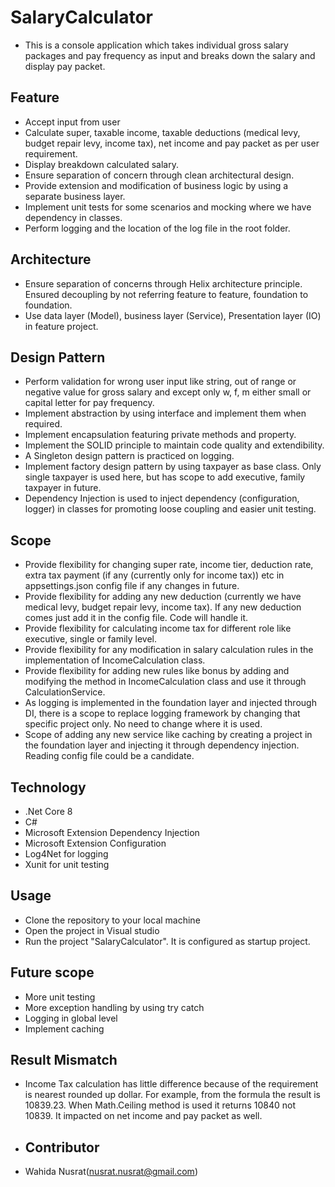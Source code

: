 # SalaryCalculator
* This is a console application which takes individual gross salary packages and pay frequency as input and breaks down the salary and display pay packet.
  
## Feature
* Accept input from user 
* Calculate super, taxable income, taxable deductions (medical levy, budget repair levy, income tax), net income and pay packet as per user requirement.
* Display breakdown calculated salary.
* Ensure separation of concern through clean architectural design.
* Provide extension and modification of business logic by using a separate business layer.
* Implement unit tests for some scenarios and mocking where we have dependency in classes. 
* Perform logging and the location of the log file in the root folder.

## Architecture
* Ensure separation of concerns through Helix architecture principle. Ensured decoupling by not referring feature to feature, foundation to foundation.
* Use data layer (Model), business layer (Service), Presentation layer (IO) in feature project.
  
## Design Pattern
* Perform validation for wrong user input like string, out of range or negative value for gross salary and except only w, f, m either small or capital letter for pay frequency.
* Implement abstraction by using interface and implement them when required.
* Implement encapsulation featuring private methods and property.
* Implement the SOLID principle to maintain code quality and extendibility. 
* A Singleton design pattern is practiced on logging.
* Implement factory design pattern by using taxpayer as base class. Only single taxpayer is used here, but has scope to add executive, family taxpayer in future.
* Dependency Injection is used to inject dependency (configuration, logger) in classes for promoting loose coupling and easier unit testing. 
  
## Scope
* Provide flexibility for changing super rate, income tier, deduction rate, extra tax payment (if any (currently only for income tax)) etc in appsettings.json config file if any changes in future.
* Provide flexibility for adding any new deduction (currently we have medical levy, budget repair levy, income tax). If any new deduction comes just add it in the config file. Code will handle it.
* Provide flexibility for calculating income tax for different role like executive, single or family level.
* Provide flexibility for any modification in salary calculation rules in the implementation of IncomeCalculation class.
* Provide flexibility for adding new rules like bonus by adding and modifying the method in IncomeCalculation class and use it through CalculationService.
* As logging is implemented in the foundation layer and injected through DI, there is a scope to replace logging framework by changing that specific project only. No need to change where it is used.
* Scope of adding any new service like caching by creating a project in the foundation layer and injecting it through dependency injection. Reading config file could be a candidate.

## Technology
* .Net Core 8
* C#
* Microsoft Extension Dependency Injection
* Microsoft Extension Configuration 
* Log4Net for logging
* Xunit for unit testing

## Usage
* Clone the repository to your local machine
* Open the project in Visual studio
* Run the project "SalaryCalculator". It is configured as startup project.

## Future scope
* More unit testing
* More exception handling by using try catch
* Logging in global level
* Implement caching

## Result Mismatch
* Income Tax calculation has little difference because of the requirement is nearest rounded up dollar. For example, from the formula the result is 10839.23. When Math.Ceiling method is used it returns 10840 not 10839. It impacted on net income and pay packet as well.

* ## Contributor
* Wahida Nusrat(nusrat.nusrat@gmail.com)
